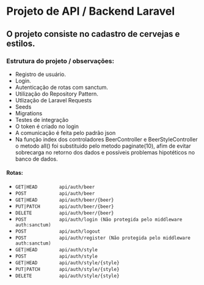 # Projeto de API / Backend Laravel

## O projeto consiste no cadastro de cervejas e estilos.
### Estrutura do projeto / observações:
- Registro de usuário.
- Login.
- Autenticação de rotas com sanctum.
- Utilização do Repository Pattern.
- Utlização de Laravel Requests
- Seeds
- Migrations
- Testes de integração
- O token é criado no login
- A comunicação é feita pelo padrão json
- Na função index dos controladores BeerController e BeerStyleController o metodo all() foi substituido pelo metodo paginate(10), afim de evitar sobrecarga no retorno dos dados e possíveis problemas hipotéticos no banco de dados.

#### Rotas:

- `GET|HEAD        api/auth/beer`
- `POST            api/auth/beer`
- `GET|HEAD        api/auth/beer/{beer}`
- `PUT|PATCH       api/auth/beer/{beer}`
- `DELETE          api/auth/beer/{beer}`
- `POST            api/auth/login (Não protegida pelo middleware auth:sanctum)`
- `POST            api/auth/logout`
- `POST            api/auth/register (Não protegida pelo middleware auth:sanctum)`
- `GET|HEAD        api/auth/style`
- `POST            api/auth/style`
- `GET|HEAD        api/auth/style/{style}`
- `PUT|PATCH       api/auth/style/{style}`
- `DELETE          api/auth/style/{style}`
